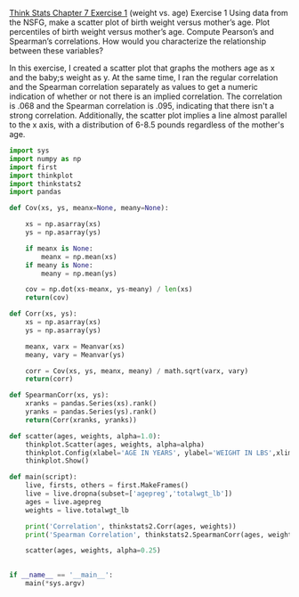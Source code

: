 [Think Stats Chapter 7 Exercise 1](http://greenteapress.com/thinkstats2/html/thinkstats2008.html#toc70) (weight vs. age)
Exercise 1   Using data from the NSFG, make a scatter plot of birth weight versus mother’s age. Plot percentiles of birth weight versus mother’s age. Compute Pearson’s and Spearman’s correlations. How would you characterize the relationship between these variables?

In this exercise, I created a scatter plot that graphs the mothers age as x and the baby;s weight as y. At the same time, I ran the regular correlation and the Spearman correlation separately as values to get a numeric indication of whether or not there is an implied correlation. The correlation is .068 and the Spearman correlation is .095, indicating that there isn't a strong correlation. Additionally, the scatter plot implies a line almost parallel to the x axis, with a distribution of 6-8.5 pounds regardless of the mother's age.  



```python
import sys
import numpy as np
import first
import thinkplot
import thinkstats2
import pandas

def Cov(xs, ys, meanx=None, meany=None):

	xs = np.asarray(xs)
	ys = np.asarray(ys)

	if meanx is None:
		meanx = np.mean(xs)
	if meany is None:
		meany = np.mean(ys)

	cov = np.dot(xs-meanx, ys-meany) / len(xs)
	return(cov)

def Corr(xs, ys):
	xs = np.asarray(xs)
	ys = np.asarray(ys)

	meanx, varx = Meanvar(xs)
	meany, vary = Meanvar(ys)

	corr = Cov(xs, ys, meanx, meany) / math.sqrt(varx, vary)
	return(corr)

def SpearmanCorr(xs, ys):
	xranks = pandas.Series(xs).rank()
	yranks = pandas.Series(ys).rank()
	return(Corr(xranks, yranks))

def scatter(ages, weights, alpha=1.0):
	thinkplot.Scatter(ages, weights, alpha=alpha)
	thinkplot.Config(xlabel='AGE IN YEARS', ylabel='WEIGHT IN LBS',xlim=[10,45],ylim=[0,15],legend=False)
	thinkplot.Show()

def main(script):
	live, firsts, others = first.MakeFrames()
	live = live.dropna(subset=['agepreg','totalwgt_lb'])
	ages = live.agepreg
	weights = live.totalwgt_lb

	print('Correlation', thinkstats2.Corr(ages, weights))
	print('Spearman Correlation', thinkstats2.SpearmanCorr(ages, weights))

	scatter(ages, weights, alpha=0.25)
	

if __name__ == '__main__':
	main(*sys.argv)	
